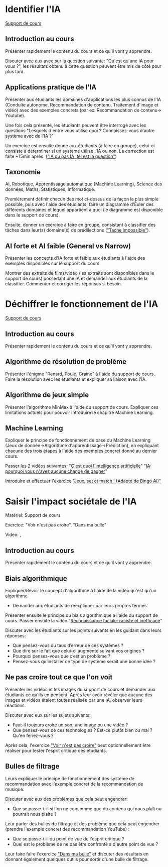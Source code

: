 # Identifier l'IA

[Support de cours](./supports/identifier-ia.md)

## Introduction au cours

Présenter rapidement le contenu du cours et ce qu'il vont y apprendre.

Discuter avec eux avec sur la question suivante: "Qu'est qu'une IA pour vous ?", les résultats obtenu à cette question peuvent être mis de côté pour plus tard.

## Applications pratique de l'IA

Présenter aux étudiants les domaines d'applications les plus connus de l'IA (Conduite autonome, Recommandation de contenu, Traitement d'image et vidéo) avec des exemples concrets (par ex: Recommandation de contenu→ Youtube).

Une fois cela présenté, les étudiants peuvent être interrogé avec les questions "Lesquels d'entre vous utilise quoi ? Connaissez-vous d'autre système avec de l'IA ?"

Un exercice est ensuite donné aux étudiants (à faire en groupe), celui-ci consiste à déterminer si un système utilise l'IA ou non. La correction est faite ~15min après. (["IA ou pas IA, tel est la question"](./exercices/ia-ou-pas-ia.md))

## Taxonomie

AI, Robotique, Apprentissage automatique (Machine Learning), Science des données, Maths, Statistiques, Informatique.

Premièrement définir chacun des mot ci-dessus de la façon la plus simple possible, puis avec l'aide des étudiants, faire un diagramme d'Euler des différents domaines et lequel appartient à quoi (le diagramme est disponible dans le support de cours).

Ensuite, donner un exercice à faire en groupe, consistant à classifier des tâches dans leur(s) domaine(s) de prédilections (["Tache impossible"](./exercices/tache-impossible.md)).

## AI forte et AI faible (General vs Narrow)

Présenter les concepts d'IA forte et faible aux étudiants à l'aide des exemples disponibles sur le support du cours.

Montrer des extraits de films/vidéo (les extraits sont disponibles dans le support de cours) possédant une IA et demander aux étudiants de la classifier. Commenter et corriger les réponses si besoin.

# Déchiffrer le fonctionnement de l'IA

[Support de cours](./supports/dechiffrer-fonctionnement-ia.md)

## Introduction au cours

Présenter rapidement le contenu du cours et ce qu'il vont y apprendre. 

## Algorithme de résolution de problème


Présenter l'énigme "Renard, Poule, Graine" à l'aide du support de cours. Faire la résolution avec les étudiants et expliquer sa liaison avec l'IA.

## Algorithme de jeux simple

Présenter l'algorithme MinMax à l'aide du support de cours. Expliquer ces limitations actuels pour pouvoir introduire le chapitre Machine Learning.

## Machine Learning

Expliquer le principe de fonctionnement de base du Machine Learning (Jeux de donnée→Algorithme d'apprentissage→Prédiction), en expliquant chacune des trois étapes à l'aide des exemples concret donné au dernier cours.

Passer les 2 vidéos suivantes: "[C'est quoi l'intelligence artificielle](https://www.youtube.com/watch?v=ourd-ZeOl78)" "[IA: pourquoi vous n'avez aucune change de gagner](https://www.youtube.com/watch?v=tI2zP4Zthc8)"

Introduire et effectuer l'exercice ["Jeux, set et match ! (Adapté de Bingo AI)"](./exercices/jeux-set-et-match.md)

# Saisir l'impact sociétale de l'IA

Matériel: Support de cours

Exercice: "Voir n'est pas croire", "Dans ma bulle"

Video: ,

## Introduction au cours

Présenter rapidement le contenu du cours et ce qu'il vont y apprendre.

## Biais algorithmique

Expliquer/Revoir le concept d'algorithme à l'aide de la vidéo qu'est qu'un algorithme.

-   Demander aux étudiants de réexpliquer par leurs propres termes

Présenter ensuite le principe du biais algorithmique a l'aide du support de cours. Passer ensuite la vidéo "[Reconaissance faciale: raciste et inefficace](https://www.youtube.com/watch?v=mkhES5pZrDA)"

Discuter avec les étudiants sur les points suivants en les guidant dans leurs réponses:

-   Que pensez-vous du taux d’erreur de ces systèmes ?
-   Que dire sur le fait que celui-ci augmente suivant vos origines ?
-   Pourquoi pensez-vous que c’est un problème ?
-   Pensez-vous qu’installer ce type de système serait une bonne idée ?

## Ne pas croire tout ce que l'on voit

Présenter les vidéos et les images du support de cours et demander aux étudiants ce qu'ils en pensent. Après leur avoir révéler que aucune des images et vidéos étaient toutes réalisée par une IA, observer leurs réactions. 

Discuter avec eux sur les sujets suivants:
- Faut-il toujours croire un son, une image ou une vidéo ?
- Que pensez-vous de ces technologies ? Est-ce plutôt bien ou mal ? Qu'en feriez-vous ?

 Après cela, l'exercice ["Voir n'est pas croire"](./exercices/voir-nest-pas-croire.md) peut optionnellement être réaliser pour tester l'esprit critique des étudiants.

## Bulles de filtrage

Leurs expliquer le principe de fonctionnement des système de recommandation avec l'exemple concret de la recommandation de musique.

Discuter avec eux des problèmes que cela peut engendrer:
- Que se passe-t-il si l'on ne consomme que du contenu qui nous plaît ou pourrait nous plaire ?

Leur parler des bulles de filtrage et des problème que cela peut engendrer (prendre l'exemple concret des recommandation YouTube) :
- Que se passe-t-il du point de vue de l'esprit critique ?
- Quel est le problème de ne pas être confronté à d'autre point de vue ?

Leur faire faire l'exercice ["Dans ma bulle"](./exercices/dans-ma-bulle.md) et discuter des résultats en donnant également quelques outils pour sortir d'une bulle de filtrage.
<!--stackedit_data:
eyJoaXN0b3J5IjpbLTE1ODAyNjE4MzYsMTg1MzQ0NTYyMSw0Nj
A4NzA4NjUsMTkzNDcxMTEwMF19
-->